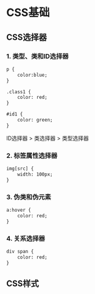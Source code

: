# CSS基础

## CSS选择器
### 1. 类型、类和ID选择器
```html
p {
    color:blue;
}

.class1 {
    color: red;
}

#id1 {
    color: green;
}
```
ID选择器 > 类选择器 > 类型选择器
### 2. 标签属性选择器
```html
img[src] {
    width: 100px;
}
```
### 3. 伪类和伪元素
```html
a:hover {
    color: red;
}
```

### 4. 关系选择器

```html
div span {
    color: red;
}
```

## CSS样式


